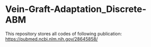 # Vein-Graft-Adaptation_Discrete-ABM
This repository stores all codes of following publication: https://pubmed.ncbi.nlm.nih.gov/28645858/

